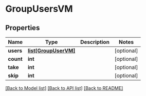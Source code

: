 # GroupUsersVM


## Properties
Name | Type | Description | Notes
------------ | ------------- | ------------- | -------------
**users** | [**list[GroupUserVM]**](GroupUserVM.md) |  | [optional] 
**count** | **int** |  | [optional] 
**take** | **int** |  | [optional] 
**skip** | **int** |  | [optional] 

[[Back to Model list]](../README.md#documentation-for-models) [[Back to API list]](../README.md#documentation-for-api-endpoints) [[Back to README]](../README.md)


